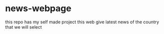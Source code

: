# news-webpage
this repo has my self made project this web give latest news of the country that we will select
